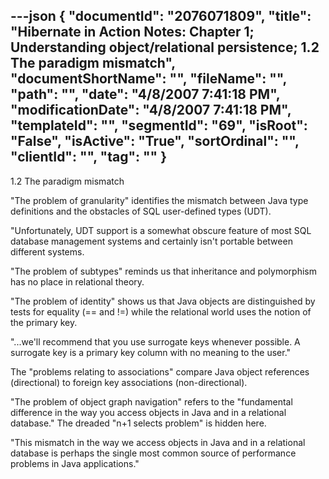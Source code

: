 ---json
{
  "documentId": "2076071809",
  "title": "Hibernate in Action Notes: Chapter 1; Understanding object/relational persistence; 1.2 The paradigm mismatch",
  "documentShortName": "",
  "fileName": "",
  "path": "",
  "date": "4/8/2007 7:41:18 PM",
  "modificationDate": "4/8/2007 7:41:18 PM",
  "templateId": "",
  "segmentId": "69",
  "isRoot": "False",
  "isActive": "True",
  "sortOrdinal": "",
  "clientId": "",
  "tag": ""
}
---

1.2 The paradigm mismatch

&quot;The problem of granularity&quot; identifies the mismatch between Java type definitions and the obstacles of SQL user-defined types (UDT).

&quot;Unfortunately, UDT support is a somewhat obscure feature of most SQL database management systems and certainly isn't portable between different systems.

&quot;The problem of subtypes&quot; reminds us that inheritance and polymorphism has no place in relational theory.

&quot;The problem of identity&quot; shows us that Java objects are distinguished by tests for equality (== and !=) while the relational world uses the notion of the primary key.

&quot;...we'll recommend that you use surrogate keys whenever possible. A surrogate key is a primary key column with no meaning to the user.&quot;

The &quot;problems relating to associations&quot; compare Java object references (directional) to foreign key associations (non-directional).

&quot;The problem of object graph navigation&quot; refers to the &quot;fundamental difference in the way you access objects in Java and in a relational database.&quot; The dreaded &quot;n+1 selects problem&quot; is hidden here.

&quot;This mismatch in the way we access objects in Java and in a relational database is perhaps the single most common source of performance problems in Java applications.&quot;
